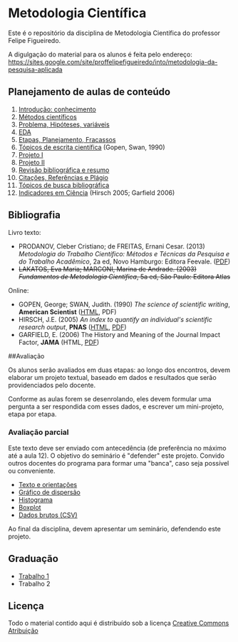 # Metodologia Científica #

Este é o repositório da disciplina de Metodologia Científica do professor Felipe Figueiredo.

A digulgação do material para os alunos é feita pelo endereço: https://sites.google.com/site/proffelipefigueiredo/into/metodologia-da-pesquisa-aplicada

## Planejamento de aulas de conteúdo ##

1. [Introdução: conhecimento][]
1. [Métodos científicos][]
1. [Problema, Hipóteses, variáveis][]
1. [EDA][]
1. [Etapas, Planejamento, Fracassos][]
1. [Tópicos de escrita científica][] (Gopen, Swan, 1990)
1. [Projeto I][]
1. [Projeto II][]
1. [Revisão bibliográfica e resumo][]
1. [Citações, Referências e Plágio][]
1. [Tópicos de busca bibliográfica][]
1. [Indicadores em Ciência][] (Hirsch 2005; Garfield 2006)

[Introdução: conhecimento]: https://github.com/philsf/Metodologia_Cientifica/blob/v2016.2-INTO/INTO/Aulas/MC-Intro_4em1.pdf?raw=true
[Métodos científicos]: https://github.com/philsf/Metodologia_Cientifica/blob/v2016.2-INTO/INTO/Aulas/MC-Metodos_4em1.pdf?raw=true
[Problema, Hipóteses, variáveis]: https://github.com/philsf/Metodologia_Cientifica/blob/v2016.2-INTO/INTO/Aulas/MC-Prob_Hip_Var.pdf?raw=true
[EDA]: https://github.com/philsf/Metodologia_Cientifica/blob/v2016.2-INTO/INTO/Aulas/MC-EDA_4em1.pdf?raw=true
[Etapas, Planejamento, Fracassos]: https://github.com/philsf/Metodologia_Cientifica/blob/v2016.2-INTO/INTO/Aulas/MC-Etapas_4em1.pdf?raw=true
[Tópicos de escrita científica]: https://github.com/philsf/Metodologia_Cientifica/blob/v2016.2-INTO/INTO/Aulas/MC-Escrita_4em1.pdf?raw=true
[Projeto I]: https://github.com/philsf/Metodologia_Cientifica/blob/v2016.2-INTO/INTO/Aulas/MC-ProjetoI_4em1.pdf?raw=true
[Projeto II]: https://github.com/philsf/Metodologia_Cientifica/blob/v2016.2-INTO/INTO/Aulas/MC-ProjetoII_4em1.pdf?raw=true
[Revisão bibliográfica e resumo]: https://github.com/philsf/Metodologia_Cientifica/blob/v2016.2-INTO/INTO/Aulas/MC-Revisao_resumo_4em1.pdf?raw=true
[Citações, Referências e Plágio]: https://github.com/philsf/Metodologia_Cientifica/blob/v2016.2-INTO/INTO/Aulas/MC-Referencias_4em1.pdf?raw=true
[Tópicos de busca bibliográfica]: https://github.com/philsf/Metodologia_Cientifica/blob/v2016.2-INTO/INTO/Aulas/MC-Busca_4em1.pdf?raw=true
[Indicadores em Ciência]: https://github.com/philsf/Metodologia_Cientifica/blob/v2016.2-INTO/INTO/Aulas/MC-Indicadores_4em1.pdf?raw=true

## Bibliografia ##

Livro texto:

* PRODANOV, Cleber Cristiano; de FREITAS, Ernani Cesar. (2013) *Metodologia do Trabalho Científico: Métodos e Técnicas da Pesquisa e do Trabalho Acadêmico*, 2a ed, Novo Hamburgo: Editora Feevale. ([PDF][])
* ~~LAKATOS, Eva Maria; MARCONI, Marina de Andrade. (2003) *Fundamentos de Metodologia Científica*, 5a ed, São Paulo: Editora Atlas~~

[PDF]: http://www.feevale.br/Comum/midias/8807f05a-14d0-4d5b-b1ad-1538f3aef538/E-book%20Metodologia%20do%20Trabalho%20Cientifico.pdf

Online:

* GOPEN, George; SWAN, Judith. (1990) *The science of scientific writing*, **American Scientist** ([HTML][HTML-gopen], PDF)
* HIRSCH, J.E. (2005) *An index to quantify an individual's scientific research output*, **PNAS** ([HTML][HTML-hirsch], [PDF][PDF-hirsch])
* GARFIELD, E. (2006) The History and Meaning of the Journal Impact Factor, **JAMA** (HTML, [PDF][PDF-garfield])

[HTML-gopen]: http://www.americanscientist.org/issues/pub/the-science-of-scientific-writing/99999
[HTML-hirsch]: http://www.pnas.org/content/102/46/16569
[PDF-hirsch]: http://www.pnas.org/content/102/46/16569.full.pdf
[PDF-garfield]: http://garfield.library.upenn.edu/papers/jamajif2006.pdf

##Avaliação

Os alunos serão avaliados em duas etapas: ao longo dos encontros, devem elaborar um projeto textual, baseado em dados e resultados que serão providenciados pelo docente.

Conforme as aulas forem se desenrolando, eles devem formular uma pergunta a ser respondida com esses dados, e escrever um mini-projeto, etapa por etapa.


### Avaliação parcial ###

Este texto deve ser enviado com antecedência (de preferência no máximo até a aula 12). O objetivo do seminário é "defender" este projeto. Convido outros docentes do programa para formar uma "banca", caso seja possível ou conveniente.

* [Texto e orientações][]
* [Gráfico de dispersão][]
* [Histograma][]
* [Boxplot][]
* [Dados brutos (CSV)][]

Ao final da disciplina, devem apresentar um seminário, defendendo este projeto.

[Texto e orientações]: INTO/Trabalhos/MC-Avaliacao_parcial.pdf
[Gráfico de dispersão]: INTO/Trabalhos/dispersao.png
[Histograma]: INTO/Trabalhos/histograma.png
[Boxplot]: INTO/Trabalhos/boxplot.png
[Dados brutos (CSV)]: INTO/Trabalhos/MC-avaliacao_parcial.csv

## Graduação

- [Trabalho 1][]
- Trabalho 2

[Trabalho 1]: UNIAN/Trabalhos/MC-Trabalho1.pdf




## Licença
Todo o material contido aqui é distribuído sob a licença [Creative Commons Atribuição](http://creativecommons.org/licenses/by/4.0/deed.pt_BR)
